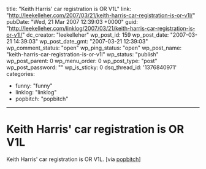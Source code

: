 title: "Keith Harris' car registration is OR V1L"
link: "http://leekelleher.com/2007/03/21/keith-harris-car-registration-is-or-v1l/"
pubDate: "Wed, 21 Mar 2007 12:39:03 +0000"
guid: "http://leekelleher.com/linklog/2007/03/21/keith-harris-car-registration-is-or-v1l/"
dc_creator: "leekelleher"
wp_post_id: 159
wp_post_date: "2007-03-21 14:39:03"
wp_post_date_gmt: "2007-03-21 12:39:03"
wp_comment_status: "open"
wp_ping_status: "open"
wp_post_name: "keith-harris-car-registration-is-or-v1l"
wp_status: "publish"
wp_post_parent: 0
wp_menu_order: 0
wp_post_type: "post"
wp_post_password: ""
wp_is_sticky: 0
dsq_thread_id: '1376840971'
categories:
  - funny: "funny"
  - linklog: "linklog"
  - popbitch: "popbitch"

---

# Keith Harris' car registration is OR V1L

Keith Harris' car registration is OR V1L. [via <a href="http://www.popbitch.com/">popbitch</a>]